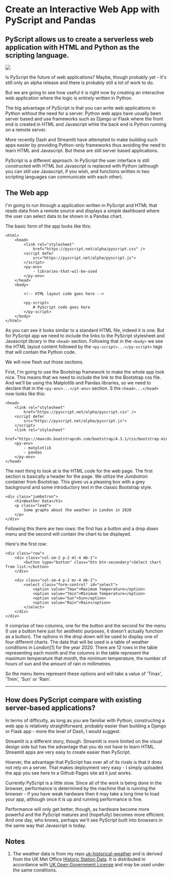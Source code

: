 # Create an Interactive Web App with PyScript and Pandas

## PyScript allows us to create a serverless web application with HTML and Python as the scripting language.

![](https://github.com/alanjones2/Alan-Jones-article-code/raw/master/PyScript/images/Screenshot2.png)

Is PyScript the future of web applications? Maybe, though probably yet - it's still only an alpha release and there is probably still a lot of work to do. 

But we are going to see how useful it is right now by creating an interactive web application where the logic is entirely written in Python.

The big advantage of PyScript is that you can write web applications in Python without the need for a server. Python web apps have usually been server based and use frameworks such as Django or Flask where the front end is created in HTML and Javascript while the back end is Python running on a remote server. 

More recently Dash and Streamlit have attempted to make building such apps easier by providing Python-only frameworks thus avoiding the need to learn HTML and Javascript. But these are still server based applications.

PyScript is a different approach. In PyScript the user interface is still constructed with HTML but Javascript is replaced with Python (although you can still use Javascript, if you wish, and functions written in two scripting languages can communicate with each other).

## The Web app

I'm going to run through a application written in PyScript and HTML that reads data from a remote source and displays a simple dashboard where the user can select data to be shown in a Pandas chart.

The basic form of the app looks like this:

    <html>
        <head>
            <link rel="stylesheet" 
                href="https://pyscript.net/alpha/pyscript.css" />
            <script defer 
                src="https://pyscript.net/alpha/pyscript.js">
            </script>
            <py-env>
                - libraries-that-wil-be-used
            </py-env>
        </head>
        <body>

            <!-- HTML layout code goes here -->

            <py-script>
                # PyScript code goes here
            </py-script>
        </body>
    </html>

As you can see it looks similar to a standard HTML file, indeed it is one. But for PyScript app we need to include the links to the PyScript stylesheet and Javascript library in the `<head>` section. Following that in the `<body>` we see the HTML layout content followed by the `<py-script>...</py-script>` tags that will contain the Python code.

We will now flesh out those sections.

First, I'm going to use the Bootstrap framework to make the whole app look nice. This means that we need to include the link to the Bootstrap css file. And we'll be using the Matplotlib and Pandas libraries, so we need to declare that in the `<py-env>...</pt-env>` section. S the `<head>...</head>` now looks like this:

    <head>
        <link rel="stylesheet" 
            href="https://pyscript.net/alpha/pyscript.css" />
        <script defer 
            src="https://pyscript.net/alpha/pyscript.js">
        </script>
        <link rel="stylesheet" 
            href="https://maxcdn.bootstrapcdn.com/bootstrap/4.3.1/css/bootstrap.min.css">
        <py-env>
            - matplotlib
            - pandas
        </py-env>
    </head>

The next thing to look at is the HTML code for the web page. The first section is basically a header for the page. We utilize the _Jumbotron_ container from Bootstrap. This gives us a pleasing box with a grey background and some introductory text in the classic  Bootstrap style.

    <div class="jumbotron">
        <h1>Weather Data</h1>
        <p class="lead">
            Some graphs about the weather in London in 2020
        </p>
    </div>

Following this there are two rows: the first has a button and a drop down menu and the second will contain the chart to be displayed.

Here's the first row:

    <div class="row">
        <div class="col-sm-2 p-2 ml-4 mb-1">
            <button type="button" class="btn btn-secondary">Select chart from list:</button>
        </div>

        <div class="col-sm-4 p-2 mr-4 mb-1">
            <select class="form-control" id="select">
                <option value="Tmax">Maximum Temperature</option>
                <option value="Tmin">Minimum Temperature</option>
                <option value="Sun">Sun</option>
                <option value="Rain">Rain</option>        
            </select>
        </div>
    </div>

It comprise of two columns, one for the button and the second for the menu (I use a button here just for aesthetic purposes, it doesn't actually function as a button). The options in the drop down will be used to display one of four different charts. The data that will be used is a table of weather conditions in London[1] for the year 2020. There are 12 rows in the table representing each month and the columns in the table represent the maximum temperature that month, the minimum temperature, the number of hours of sun and the amount of rain in millimetres.

So the menu items represent these options and will take a value of 'Tmax', 'Tmin', 'Sun' or 'Rain'.

---

## How does PyScript compare with existing server-based applications? 

In terms of difficulty, as long as you are familiar with Python, constructing a web app is relatively straightforward, probably easier than building a Django or Flask app - more the level of Dash, I would suggest.

Streamlit is a different story, though. Streamlit is more limited on the visual design side but has the advantage that you do not have to learn HTML. Streamlit apps are very easy to create easier than PyScript.

Howver, the advantage that PyScript has over all of its rivals is that it does not rely on a server. That makes deployment very easy - I simply uploaded the app you see here to a Github Pages site ad it just works.

Currently PyScript is a little slow. Since all of the work is being done in the browser, performance is determined by the machine that is running the browser - if you have weak hardware then it may take a long time to load your app, although once it is up and running performance is fine.

Performance will only get better, though, as hardware become more powerful and the PyScript matures and (hopefully) becomes more efficient. And one day, who knows, perhaps we'll see PyScript built into browsers in the same way that Javascript is today.

## Notes

1. The weather data is from my repo [uk-historical-weather](https://github.com/alanjones2/uk-historical-weather) and is derived from the UK Met Office [Historic Station Data](https://www.metoffice.gov.uk/research/climate/maps-and-data/historic-station-data). It is distributed in accordance with [UK Open Government License](https://www.nationalarchives.gov.uk/doc/open-government-licence/version/3/) and may be used under the same conditions.
